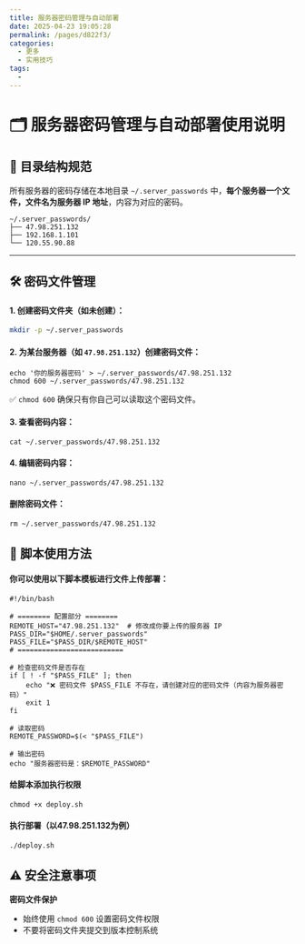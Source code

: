 ```yaml
---
title: 服务器密码管理与自动部署
date: 2025-04-23 19:05:28
permalink: /pages/d822f3/
categories:
  - 更多
  - 实用技巧
tags:
  - 
---
```



# 🗂️ 服务器密码管理与自动部署使用说明

## 📌 目录结构规范

所有服务器的密码存储在本地目录 `~/.server_passwords` 中，**每个服务器一个文件，文件名为服务器 IP 地址**，内容为对应的密码。

```
~/.server_passwords/
├── 47.98.251.132
├── 192.168.1.101
└── 120.55.90.88
```

---

## 🛠️  密码文件管理

#### 1. 创建密码文件夹（如未创建）：

```bash
mkdir -p ~/.server_passwords
```

#### 2. 为某台服务器（如 `47.98.251.132`）创建密码文件：

```
echo '你的服务器密码' > ~/.server_passwords/47.98.251.132
chmod 600 ~/.server_passwords/47.98.251.132
```

✅ `chmod 600` 确保只有你自己可以读取这个密码文件。

#### 3. 查看密码内容：

```
cat ~/.server_passwords/47.98.251.132
```

#### 4. 编辑密码内容：

```
nano ~/.server_passwords/47.98.251.132
```

####  删除密码文件：

```
rm ~/.server_passwords/47.98.251.132
```

## 🚀 脚本使用方法

#### 你可以使用以下脚本模板进行文件上传部署：

```
#!/bin/bash

# ======== 配置部分 ========
REMOTE_HOST="47.98.251.132"  # 修改成你要上传的服务器 IP
PASS_DIR="$HOME/.server_passwords"
PASS_FILE="$PASS_DIR/$REMOTE_HOST"
# ==========================

# 检查密码文件是否存在
if [ ! -f "$PASS_FILE" ]; then
    echo "❌ 密码文件 $PASS_FILE 不存在，请创建对应的密码文件（内容为服务器密码）"
    exit 1
fi

# 读取密码
REMOTE_PASSWORD=$(< "$PASS_FILE")

# 输出密码
echo "服务器密码是：$REMOTE_PASSWORD"
```

#### 给脚本添加执行权限

```
chmod +x deploy.sh
```

#### 执行部署（以47.98.251.132为例）

```
./deploy.sh
```

## ⚠️ 安全注意事项

**密码文件保护**

- 始终使用 `chmod 600` 设置密码文件权限
- 不要将密码文件夹提交到版本控制系统
